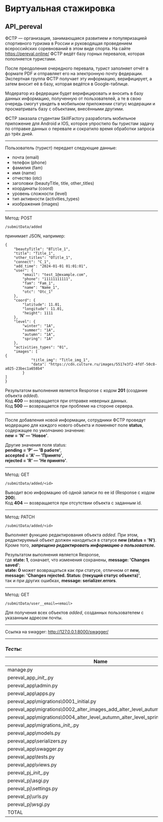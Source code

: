 
# Виртуальная стажировка
## API_pereval

ФСТР — организация, занимающаяся развитием и популяризацией спортивного туризма в России 
и руководящая проведением всероссийских соревнований в этом виде спорта.
На сайте https://pereval.online/ ФСТР ведёт базу горных перевалов, которая пополняется туристами.

После преодоления очередного перевала, турист заполняет отчёт в формате PDF 
и отправляет его на электронную почту федерации. Экспертная группа ФСТР получает эту информацию, 
верифицирует, а затем вносит её в базу, которая ведётся в Google-таблице.

Модератор из федерации будет верифицировать и вносить в базу данных информацию, полученную от пользователей, 
а те в свою очередь смогут увидеть в мобильном приложении статус модерации и просматривать базу с объектами, 
внесёнными другими.

ФСТР заказала студентам SkillFactory разработать мобильное приложение для Android и IOS, 
которое упростило бы туристам задачу по отправке данных о перевале и сократило время обработки запроса до трёх дней.

***
Пользователь (турист) передает следующие данные:

+ почта (email) 
+ телефон (phone)
+ фамилия (fam)
+ имя (name)
+ отчество (otc)
+ заголовки (beautyTitle, title, other_titles)
+ координаты (coord)
+ уровень сложности (level)
+ тип активности (activities_types)
+ изображения (images)

***
Метод: POST
~~~
/submitData/added
~~~
принимает JSON, например:
```
{
    "beautyTitle": "BTitle_1",
    "title": "Title_1",
    "other_titles": "OTitle_1",
    "connect": "C_1",
    "add_time": "2024-01-01 01:01:01",
    "user": {
        "email": "test_1@example.com",
        "phone": "11111111111",
        "fam": "Fam_1",
        "name": "Name_1",
        "otc": "Otc_1"
    },
    "coord": {
        "latitude": 11.01,
        "longitude": 11.01,
        "height": 1111
    },
    "level": {
        "winter": "1А",
        "summer": "1А",
        "autumn": "1А",
        "spring": "1А"
    },
    "activities_types": "01",
    "images": [
{
            "title_img": "Title_img_1",
            "data": "https://cdn.culture.ru/images/5517e3f2-4fdf-50c8-a025-23bec1a658b4"
        }
]
}
```

Результатом выполнения является Response с кодом __201__ (создание объекта _added_).  
Код __400__ — возвращается при отправке неверных данных.  
Код __500__ — возвращается при проблеме на стороне сервера.

***
После добавления новой информации,
сотрудники ФСТР проведут модерацию для каждого нового объекта и поменяют поле __status__, содержащее по умолчанию
значение:  
__new = 'N' — 'Новое'__.

Другие значения поля status:  
__pending = 'P' —  'В работе'__,  
__accepted = 'A' — 'Принято'__,  
__rejected = 'R' — 'Не принято'__.

***
Метод: GET
~~~
/submitData/added/<id>
~~~

Выводит всю информацию об одной записи по ее id (Response с кодом __200__).   
Код __404__ — возвращается при отсутствии объекта с заданным id.

***
Метод: PATCH 
~~~
/submitData/added/<id>
~~~
Выполняет функцию редактирования объекта _added_. 
При этом, редактируемый объект должен находиться в статусе __new (status = 'N')__. 
Кроме того, ___запрещено редактировать информацию о пользователе.___

Результатом выполнения является Response,  
где __state: 1__, означает, что изменения сохранены, __message: 'Changes saved'__;  
__state: 0__ может возвращаться как при статусе, 
отличном от __new,  
message: 'Changes rejected. Status: (текущий статус объекта)'__,  
так и при других ошибках, __message: serializer.errors__.

***
Метод: GET 
~~~
/submitData/user__email=<email>
~~~
Для получения всех объектов _added_, созданных пользователем с указанным адресом почты.

***
Ссылка на swagger: http://127.0.0.1:8000/swagger/
***

### _Тесты:_

Name                                                                              | Stmts | Miss | Cover
--- | --- | --- | --- |
manage.py                                                                    | 11 | 2 | 82%  | 
pereval_app\__init__.py                                                      | 0  | 0 | 100% |
pereval_app\admin.py                                                         | 7  | 0 | 100% |
pereval_app\apps.py                                                          | 4  | 0 | 100% |
pereval_app\migrations\0001_initial.py                                       | 6  | 0 | 100% |
pereval_app\migrations\0002_alter_images_add_alter_level_autumn_and_more.py  | 5  | 0 | 100% |
pereval_app\migrations\0004_alter_level_autumn_alter_level_spring_and_more.py| 4  | 0 | 100% |
pereval_app\migrations\__init__.py                                           | 0  | 0 | 100% |
pereval_app\models.py                                                        | 56 | 0 | 100% |
pereval_app\serializers.py                                                   | 43 | 13|  70% |
pereval_app\swagger.py                                                       | 5  | 0 | 100% |
pereval_app\tests.py                                                         | 46 | 0 | 100% |
pereval_app\views.py                                                         | 38 | 9 |  76% |
pereval_pj\__init__.py                                                       | 0  | 0 | 100% |
pereval_pj\asgi.py                                                           | 4  | 4 |   0% |
pereval_pj\settings.py                                                       | 26 | 0 | 100% |
pereval_pj\urls.py                                                           | 11 | 0 | 100% |
pereval_pj\wsgi.py                                                           | 4  | 4 |   0% |
TOTAL                                                                        | 275| 32|  88% |
